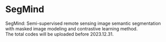 # SegMind
SegMind: Semi-supervised remote sensing image semantic segmentation with masked image modeling and contrastive learning method.  
The total codes will be uploaded before 2023.12.31.
